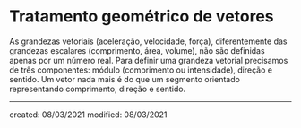 # Tratamento geométrico de vetores
As grandezas vetoriais (aceleração, velocidade, força), diferentemente das grandezas escalares (comprimento, área, volume), não são definidas apenas por um número real. Para definir uma grandeza vetorial precisamos de três componentes: módulo (comprimento ou intensidade), direção e sentido.
Um vetor nada mais é do que um segmento orientado representando comprimento, direção e sentido.

---

created: 08/03/2021
modified: 08/03/2021